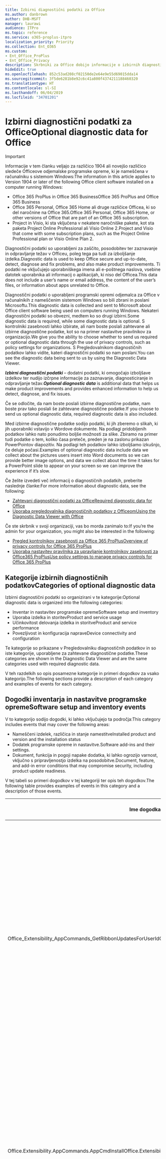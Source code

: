 ```yaml
---
title: Izbirni diagnostični podatki za Office
ms.author: danbrown
author: DHB-MSFT
manager: laurawi
audience: ITPro
ms.topic: reference
ms.service: o365-proplus-itpro
localization_priority: Priority
ms.collection: Ent_O365
ms.custom:
- Ent_Office_ProPlus
- Ent_Office_Privacy
description: Skrbniki za Office dobijo informacije o izbirnih diagnostičnih podatkih v Officeu, vključno z nekaterimi primeri dogodkov.
hideEdit: true
ms.openlocfilehash: 852c53ad208cf02150de2e64e9e55d69015dda14
ms.sourcegitcommit: 3f5de6281b8e92c6c41a800f4374211188460320
ms.translationtype: HT
ms.contentlocale: sl-SI
ms.lasthandoff: 06/04/2019
ms.locfileid: "34701201"
---
```

# <a name="optional-diagnostic-data-for-office"></a><span data-ttu-id="2554d-103">Izbirni diagnostični podatki za Office</span><span class="sxs-lookup"><span data-stu-id="2554d-103">Optional diagnostic data for Office</span></span>

> [!IMPORTANT]
> <span data-ttu-id="2554d-104">Informacije v tem članku veljajo za različico 1904 ali novejšo različico sledeče Officeove odjemalske programske opreme, ki je nameščena v računalniku s sistemom Windows:</span><span class="sxs-lookup"><span data-stu-id="2554d-104">The information in this article applies to Version 1904 or later of the following Office client software installed on a computer running Windows:</span></span>
> - <span data-ttu-id="2554d-105">Office 365 ProPlus in Office 365 Business</span><span class="sxs-lookup"><span data-stu-id="2554d-105">Office 365 ProPlus and Office 365 Business</span></span>
> - <span data-ttu-id="2554d-106">Office 365 Personal, Office 365 Home ali druge različice Officea, ki so del naročnine na Office 365.</span><span class="sxs-lookup"><span data-stu-id="2554d-106">Office 365 Personal, Office 365 Home, or other versions of Office that are part of an Office 365 subscription.</span></span>
> - <span data-ttu-id="2554d-107">Project in Visio, ki sta vključena v nekatere naročniške pakete, kot sta paketa Project Online Professional ali Visio Online 2.</span><span class="sxs-lookup"><span data-stu-id="2554d-107">Project and Visio that come with some subscription plans, such as the Project Online Professional plan or Visio Online Plan 2.</span></span>

<span data-ttu-id="2554d-108">Diagnostični podatki so uporabljeni za zaščito, posodobitev ter zaznavanje in odpravljanje težav v Officeu, poleg tega pa tudi za izboljšanje izdelka.</span><span class="sxs-lookup"><span data-stu-id="2554d-108">Diagnostic data is used to keep Office secure and up-to-date, detect, diagnose and fix problems, and also make product improvements.</span></span> <span data-ttu-id="2554d-109">Ti podatki ne vključujejo uporabniškega imena ali e-poštnega naslova, vsebine datotek uporabnika ali informacij o aplikacijah, ki niso del Officea.</span><span class="sxs-lookup"><span data-stu-id="2554d-109">This data does not include a user’s name or email address, the content of the user’s files, or information about apps unrelated to Office.</span></span>

<span data-ttu-id="2554d-110">Diagnostični podatki o uporabljeni programski opremi odjemalca za Office v računalnikih z nameščenim sistemom Windows so bili zbrani in poslani Microsoftu.</span><span class="sxs-lookup"><span data-stu-id="2554d-110">This diagnostic data is collected and sent to Microsoft about Office client software being used on computers running Windows.</span></span> <span data-ttu-id="2554d-111">Nekateri diagnostični podatki so obvezni, medtem ko so drugi izbirni.</span><span class="sxs-lookup"><span data-stu-id="2554d-111">Some diagnostic data is required, while some diagnostic data is optional.</span></span> <span data-ttu-id="2554d-112">S kontrolniki zasebnosti lahko izbirate, ali nam boste poslali zahtevane ali izbirne diagnostične podatke, kot so na primer nastavitve pravilnikov za organizacijo.</span><span class="sxs-lookup"><span data-stu-id="2554d-112">We give you the ability to choose whether to send us required or optional diagnostic data through the use of privacy controls, such as policy settings for organizations.</span></span> <span data-ttu-id="2554d-113">S Pregledovalnikom diagnostičnih podatkov lahko vidite, kateri diagnostični podatki so nam poslani.</span><span class="sxs-lookup"><span data-stu-id="2554d-113">You can see the diagnostic data being sent to us by using the Diagnostic Data Viewer.</span></span>

<span data-ttu-id="2554d-114">***Izbirni diagnostični podatki*** – dodatni podatki, ki omogočajo izboljšave izdelkov ter nudijo izčrpne informacije za zaznavanje, diagnosticiranje in odpravljanje težav.</span><span class="sxs-lookup"><span data-stu-id="2554d-114">***Optional diagnostic data*** is additional data that helps us make product improvements and provides enhanced information to help us detect, diagnose, and fix issues.</span></span>

<span data-ttu-id="2554d-115">Če se odločite, da nam boste poslali izbirne diagnostične podatke, nam boste prav tako poslali še zahtevane diagnostične podatke.</span><span class="sxs-lookup"><span data-stu-id="2554d-115">If you choose to send us optional diagnostic data, required diagnostic data is also included.</span></span>

<span data-ttu-id="2554d-116">Med izbirne diagnostične podatke sodijo podatki, ki jih zberemo o slikah, ki jih uporabniki vstavijo v Wordove dokumente. Na podlagi pridobljenih podatkov lahko nato ponudimo boljše možnosti za slike. Zbiramo na primer tudi podatke o tem, koliko časa preteče, preden je na zaslonu prikazan PowerPointov diapozitiv. Na podlagi teh podatkov lahko izboljšamo izkušnjo, če deluje počasi.</span><span class="sxs-lookup"><span data-stu-id="2554d-116">Examples of optional diagnostic data include data we collect about the pictures users insert into Word documents so we can provide better image options, and data we collect about the time it takes for a PowerPoint slide to appear on your screen so we can improve the experience if it’s slow.</span></span>

<span data-ttu-id="2554d-117">Če želite izvedeti več informacij o diagnostičnih podatkih, preberite naslednje članke:</span><span class="sxs-lookup"><span data-stu-id="2554d-117">For more information about diagnostic data, see the following:</span></span>

- [<span data-ttu-id="2554d-118">Zahtevani diagnostični podatki za Office</span><span class="sxs-lookup"><span data-stu-id="2554d-118">Required diagnostic data for Office</span></span>](required-diagnostic-data.md)
- [<span data-ttu-id="2554d-119">Uporaba pregledovalnika diagnostičnih podatkov z Officeom</span><span class="sxs-lookup"><span data-stu-id="2554d-119">Using the Diagnostic Data Viewer with Office</span></span>](https://support.office.com/article/cf761ce9-d805-4c60-a339-4e07f3182855)

<span data-ttu-id="2554d-120">Če ste skrbnik v svoji organizaciji, vas bo morda zanimalo to:</span><span class="sxs-lookup"><span data-stu-id="2554d-120">If you’re the admin for your organization, you might also be interested in the following:</span></span>

- [<span data-ttu-id="2554d-121">Pregled kontrolnikov zasebnosti za Office 365 ProPlus</span><span class="sxs-lookup"><span data-stu-id="2554d-121">Overview of privacy controls for Office 365 ProPlus</span></span>](overview-privacy-controls.md)
- [<span data-ttu-id="2554d-122">Uporaba nastavitev pravilnika za upravljanje kontrolnikov zasebnosti za Office365 ProPlus</span><span class="sxs-lookup"><span data-stu-id="2554d-122">Use policy settings to manage privacy controls for Office 365 ProPlus</span></span>](manage-privacy-controls.md)

## <a name="categories-of-optional-diagnostic-data"></a><span data-ttu-id="2554d-123">Kategorije izbirnih diagnostičnih podatkov</span><span class="sxs-lookup"><span data-stu-id="2554d-123">Categories of optional diagnostic data</span></span>

<span data-ttu-id="2554d-124">Izbirni diagnostični podatki so organizirani v te kategorije:</span><span class="sxs-lookup"><span data-stu-id="2554d-124">Optional diagnostic data is organized into the following categories:</span></span>

- <span data-ttu-id="2554d-125">Inventar in nastavitev programske opreme</span><span class="sxs-lookup"><span data-stu-id="2554d-125">Software setup and inventory</span></span>
- <span data-ttu-id="2554d-126">Uporaba izdelka in storitev</span><span class="sxs-lookup"><span data-stu-id="2554d-126">Product and service usage</span></span>
- <span data-ttu-id="2554d-127">Učinkovitost delovanja izdelka in storitve</span><span class="sxs-lookup"><span data-stu-id="2554d-127">Product and service performance</span></span>
- <span data-ttu-id="2554d-128">Povezljivost in konfiguracija naprave</span><span class="sxs-lookup"><span data-stu-id="2554d-128">Device connectivity and configuration</span></span>

<span data-ttu-id="2554d-129">Te kategorije so prikazane v Pregledovalniku diagnostičnih podatkov in so iste kategorije, uporabljene za zahtevane diagnostične podatke.</span><span class="sxs-lookup"><span data-stu-id="2554d-129">These categories are shown in the Diagnostic Data Viewer and are the same categories used with required diagnostic data.</span></span>

<span data-ttu-id="2554d-130">V teh razdelkih so opis posamezne kategorije in primeri dogodkov za vsako kategorijo.</span><span class="sxs-lookup"><span data-stu-id="2554d-130">The following sections provide a description of each category and examples of events for each category.</span></span>

## <a name="software-setup-and-inventory-events"></a><span data-ttu-id="2554d-131">Dogodki inventarja in nastavitve programske opreme</span><span class="sxs-lookup"><span data-stu-id="2554d-131">Software setup and inventory events</span></span>

<span data-ttu-id="2554d-132">V to kategorijo sodijo dogodki, ki lahko vključujejo ta področja:</span><span class="sxs-lookup"><span data-stu-id="2554d-132">This category includes events that may cover the following areas:</span></span>

- <span data-ttu-id="2554d-133">Nameščeni izdelek, različica in stanje namestitve</span><span class="sxs-lookup"><span data-stu-id="2554d-133">Installed product and version and the installation status</span></span>
- <span data-ttu-id="2554d-134">Dodatek programske opreme in nastavitve.</span><span class="sxs-lookup"><span data-stu-id="2554d-134">Software add-ins and their settings.</span></span>
- <span data-ttu-id="2554d-135">Dokument, funkcija in pogoji napake dodatka, ki lahko ogrozijo varnost, vključno s pripravljenostjo izdelka na posodobitve.</span><span class="sxs-lookup"><span data-stu-id="2554d-135">Document, feature, and add-in error conditions that may compromise security, including product update readiness.</span></span>

<span data-ttu-id="2554d-136">V tej tabeli so primeri dogodkov v tej kategoriji ter opis teh dogodkov.</span><span class="sxs-lookup"><span data-stu-id="2554d-136">The following table provides examples of events in this category and a description of those events.</span></span>

| <span data-ttu-id="2554d-137">**Ime dogodka**</span><span class="sxs-lookup"><span data-stu-id="2554d-137">**Event name**</span></span>   | <span data-ttu-id="2554d-138">**Opis dogodka**</span><span class="sxs-lookup"><span data-stu-id="2554d-138">**Event description**</span></span>  |
| ---- | ---- |
| <span data-ttu-id="2554d-139">Office\_Extensibility\_AppCommands\_GetRibbonUpdatesForUserId</span><span class="sxs-lookup"><span data-stu-id="2554d-139">Office\_Extensibility\_AppCommands\_GetRibbonUpdatesForUserId</span></span> | <span data-ttu-id="2554d-140">Ta dogodek označuje, ali Word uspešno posodobi trak v Wordovem uporabniškem vmesniku, ko uporabnik spremeni svojo identiteto.</span><span class="sxs-lookup"><span data-stu-id="2554d-140">This event indicates whether Word successfully updates the Ribbon in the Word User Interface when the user changes their identity.</span></span> <span data-ttu-id="2554d-141">S tem dogodkom zaznamo napačne nastavitve in druge težave, ki lahko vplivajo na Officeov uporabniški vmesnik.</span><span class="sxs-lookup"><span data-stu-id="2554d-141">We use this event to detect incorrect setup and other issues that would affect the Office user interface.</span></span> |
| <span data-ttu-id="2554d-142">Office.Extensibility.AppCommands.AppCmdInstall</span><span class="sxs-lookup"><span data-stu-id="2554d-142">Office.Extensibility.AppCommands.AppCmdInstall</span></span>   | <span data-ttu-id="2554d-143">V tem dogodku so informacije o Officeovem dodatku, ki ga je uporabnik namestil, vključno z ID-jem aplikacije, graditvijo in različico operacijskega sistema, uspehom namestitve ter trajanjem namestitve.</span><span class="sxs-lookup"><span data-stu-id="2554d-143">This event provides information about the Office add-in that the user has installed, including app ID, operating system build and version, success of installation, and duration of install.</span></span>  |

## <a name="product-and-service-usage-events"></a><span data-ttu-id="2554d-144">Dogodki uporabe izdelka in storitve</span><span class="sxs-lookup"><span data-stu-id="2554d-144">Product and service usage events</span></span>

<span data-ttu-id="2554d-145">V to kategorijo sodijo dogodki, ki lahko vključujejo ta področja:</span><span class="sxs-lookup"><span data-stu-id="2554d-145">This category includes events that may cover the following areas:</span></span>

- <span data-ttu-id="2554d-146">Uspešnost delovanja aplikacije.</span><span class="sxs-lookup"><span data-stu-id="2554d-146">Success of application functionality.</span></span> <span data-ttu-id="2554d-147">Omejeno na odpiranje in zapiranje aplikacije in dokumentov, urejanje datoteke ter skupna raba datoteke (sodelovanje).</span><span class="sxs-lookup"><span data-stu-id="2554d-147">Limited to opening and closing of the application and documents, file editing, and file sharing (collaboration).</span></span>
- <span data-ttu-id="2554d-148">Določanje, ali je prišlo do specifičnih dogodkov funkcije, kot sta zagon ali zaustavitev, in funkcije, ki se izvaja.</span><span class="sxs-lookup"><span data-stu-id="2554d-148">Determination if specific feature events have occurred, such as start or stop, and if feature is running.</span></span>
- <span data-ttu-id="2554d-149">Officeove funkcije dostopnosti</span><span class="sxs-lookup"><span data-stu-id="2554d-149">Office accessibility features</span></span>

<span data-ttu-id="2554d-150">V tej tabeli so primeri dogodkov v tej kategoriji ter opis teh dogodkov.</span><span class="sxs-lookup"><span data-stu-id="2554d-150">The following table provides examples of events in this category and a description of those events.</span></span>

| <span data-ttu-id="2554d-151">**Ime dogodka**</span><span class="sxs-lookup"><span data-stu-id="2554d-151">**Event name**</span></span>   | <span data-ttu-id="2554d-152">**Opis dogodka**</span><span class="sxs-lookup"><span data-stu-id="2554d-152">**Event description**</span></span>  |
| ------ | ------- |
| <span data-ttu-id="2554d-153">Office.Word.Commanding.Highlight</span><span class="sxs-lookup"><span data-stu-id="2554d-153">Office.Word.Commanding.Highlight</span></span>  | <span data-ttu-id="2554d-154">Ta dogodek označuje, ali je Word izvedel ukaz za označevanje besedila.</span><span class="sxs-lookup"><span data-stu-id="2554d-154">This event indicates Word has executed the command to highlight text.</span></span> <span data-ttu-id="2554d-155">S tem dogodkom zaznamo napake v ukazu za označevanje besedila.</span><span class="sxs-lookup"><span data-stu-id="2554d-155">We use this event to detect errors in the text-highlight command.</span></span>  |
| <span data-ttu-id="2554d-156">Office.Translator.AddInLoaded</span><span class="sxs-lookup"><span data-stu-id="2554d-156">Office.Translator.AddInLoaded</span></span>   | <span data-ttu-id="2554d-157">Signal obveščanja o izvajanju programa, ki označuje, da je bila funkcija prevajalca uspešno naložena in upodobljena.</span><span class="sxs-lookup"><span data-stu-id="2554d-157">A heartbeat to indicate that the translator feature has been loaded and rendered successfully.</span></span>  |
| <span data-ttu-id="2554d-158">Office.Graphics.InsertPictureCommandActivity</span><span class="sxs-lookup"><span data-stu-id="2554d-158">Office.Graphics.InsertPictureCommandActivity</span></span>  | <span data-ttu-id="2554d-159">Spremlja uspešnost ali neuspešnost delovanja funkcije »Vstavi sliko«, poleg tega pa poroča podrobnosti o vrstah slik, ki so vstavljene, in iz katerega vira so pridobljene.</span><span class="sxs-lookup"><span data-stu-id="2554d-159">Tracks the success or failure of the Insert Picture feature, and also reports details of types of pictures inserted and from which source.</span></span>|
| <span data-ttu-id="2554d-160">Office.PowerPoint.PPT.Desktop.SummaryZoomInsertionRule</span><span class="sxs-lookup"><span data-stu-id="2554d-160">Office.PowerPoint.PPT.Desktop.SummaryZoomInsertionRule</span></span>   | <span data-ttu-id="2554d-161">Ta element določa, ali so v dokumentu razdelki, ko uporabnik vstavlja zumiranje povzetka, in ali uporabnik izbriše obstoječe razdelke.</span><span class="sxs-lookup"><span data-stu-id="2554d-161">This event determines if there are any sections present in a document when the user is inserting Summary Zoom and if the user chooses to delete existing sections.</span></span> |
| <span data-ttu-id="2554d-162">Office.Security.SecureReaderHost.ProtectedViewValidation</span><span class="sxs-lookup"><span data-stu-id="2554d-162">Office.Security.SecureReaderHost.ProtectedViewValidation</span></span> | <span data-ttu-id="2554d-163">Spremlja, kdaj in zakaj je datoteka odprta v zaščitenem pogledu.</span><span class="sxs-lookup"><span data-stu-id="2554d-163">Tracks when and why a file is opened in Protected View.</span></span> <span data-ttu-id="2554d-164">Uporabljeno za diagnosticiranje pogojev, zaradi katerih zaščiteni pogled morda ni pravilno sprožen. Na ta način je zagotovljeno pravilno delovanje funkcije.</span><span class="sxs-lookup"><span data-stu-id="2554d-164">Used to diagnose conditions where Protected View may not be correctly triggered to ensure the feature is working properly.</span></span> |

## <a name="product-and-service-performance-events"></a><span data-ttu-id="2554d-165">Dogodki delovanja izdelka in storitve</span><span class="sxs-lookup"><span data-stu-id="2554d-165">Product and service performance events</span></span>

<span data-ttu-id="2554d-166">V to kategorijo sodijo dogodki, ki lahko vključujejo ta področja:</span><span class="sxs-lookup"><span data-stu-id="2554d-166">This category includes events that may cover the following areas:</span></span>

- <span data-ttu-id="2554d-167">Obstaja nepričakovana aplikacija (se zruši) in stanje te aplikacije, ko pride do tega.</span><span class="sxs-lookup"><span data-stu-id="2554d-167">Unexpected application exits (crashes) and the state of the application when that happens.</span></span>
- <span data-ttu-id="2554d-168">Slab odzivni čas ali slaba učinkovitost za scenarije, kot sta zagon aplikacije ali odpiranje datoteke.</span><span class="sxs-lookup"><span data-stu-id="2554d-168">Poor response time or performance for scenarios such as application start up or opening a file.</span></span>
- <span data-ttu-id="2554d-169">Napake v delovanju funkcije ali uporabniške izkušnje.</span><span class="sxs-lookup"><span data-stu-id="2554d-169">Errors in functionality of a feature or user experience.</span></span>

<span data-ttu-id="2554d-170">V tej tabeli so primeri dogodkov v tej kategoriji ter opis teh dogodkov.</span><span class="sxs-lookup"><span data-stu-id="2554d-170">The following table provides examples of events in this category and a description of those events.</span></span>

| <span data-ttu-id="2554d-171">**Ime dogodka**</span><span class="sxs-lookup"><span data-stu-id="2554d-171">**Event name**</span></span>    | <span data-ttu-id="2554d-172">**Opis dogodka**</span><span class="sxs-lookup"><span data-stu-id="2554d-172">**Event description**</span></span>   |
| --------------- | -------------- |
| <span data-ttu-id="2554d-173">Office\_Word\_Word\_CoreSaveTime100ns</span><span class="sxs-lookup"><span data-stu-id="2554d-173">Office\_Word\_Word\_CoreSaveTime100ns</span></span>     | <span data-ttu-id="2554d-174">Ta dogodek zabeleži podatke o učinkovitosti dejanja shranjevanja dokumenta v Wordu.</span><span class="sxs-lookup"><span data-stu-id="2554d-174">This event logs the performance of a document save activity by Word.</span></span> <span data-ttu-id="2554d-175">S tem dogodkom zaznamo napake in težave z učinkovitostjo delovanja v dejavnosti shranjevanja dokumenta v Wordu.</span><span class="sxs-lookup"><span data-stu-id="2554d-175">We use this event to detect errors and performance issues in the Word save document activity.</span></span>|
| <span data-ttu-id="2554d-176">Office.Identity.SignInForWamAccountAad</span><span class="sxs-lookup"><span data-stu-id="2554d-176">Office.Identity.SignInForWamAccountAad</span></span>  | <span data-ttu-id="2554d-177">Ta dogodek je poslan, ko je uporabnik vpisan v račun storitve Azure Active Directory s knjižnico Web Account Manager (WAM).</span><span class="sxs-lookup"><span data-stu-id="2554d-177">This event is sent when a user is signed in to an Azure Active Directory account with Web Account Manager (WAM) library.</span></span> <span data-ttu-id="2554d-178">Ta dogodek pošlje metapodatke, kot so ime aplikacije, različica aplikacije in koda napake, če dogodek ni uspel.</span><span class="sxs-lookup"><span data-stu-id="2554d-178">This event sends metadata such as AppName, AppVersion, and ErrorCode if the event failed.</span></span> |
| <span data-ttu-id="2554d-179">Office.PowerPoint.PPT.Desktop.FileOpen.FirstSlideMasterThumbnailRenderTime</span><span class="sxs-lookup"><span data-stu-id="2554d-179">Office.PowerPoint.PPT.Desktop.FileOpen.FirstSlideMasterThumbnailRenderTime</span></span> | <span data-ttu-id="2554d-180">Ta dogodek zbere podatke o času, potrebnem za upodobitev prve sličice matrice v PowerPointu.</span><span class="sxs-lookup"><span data-stu-id="2554d-180">This event collects the length of time it takes to render the first slide master thumbnail in PowerPoint.</span></span>  |
| <span data-ttu-id="2554d-181">Office.Extensibility.Diagnostics</span><span class="sxs-lookup"><span data-stu-id="2554d-181">Office.Extensibility.Diagnostics</span></span>   | <span data-ttu-id="2554d-182">Ta dogodek nudi splošne diagnostične informacije za Officeove dodatke, kot so poročila o zrušitvi, za odpravljanje napak.</span><span class="sxs-lookup"><span data-stu-id="2554d-182">This event provides general diagnostic information for Office add-ins, such as crash reports for debugging.</span></span>|

## <a name="device-connectivity-and-configuration-events"></a><span data-ttu-id="2554d-183">Dogodki povezljivosti in konfiguracije naprave</span><span class="sxs-lookup"><span data-stu-id="2554d-183">Device connectivity and configuration events</span></span>

<span data-ttu-id="2554d-184">V to kategorijo sodijo dogodki, ki lahko vključujejo ta področja:</span><span class="sxs-lookup"><span data-stu-id="2554d-184">This category includes events that may cover the following areas:</span></span>

- <span data-ttu-id="2554d-185">Stanje omrežne povezave in nastavitve naprave, kot je pomnilnik.</span><span class="sxs-lookup"><span data-stu-id="2554d-185">Network connection state and device settings, such as memory.</span></span>

<span data-ttu-id="2554d-186">V tej tabeli so primeri dogodkov v tej kategoriji ter opis teh dogodkov.</span><span class="sxs-lookup"><span data-stu-id="2554d-186">The following table provides examples of events in this category and a description of those events.</span></span>

| <span data-ttu-id="2554d-187">**Ime dogodka**</span><span class="sxs-lookup"><span data-stu-id="2554d-187">**Event name**</span></span>                    | <span data-ttu-id="2554d-188">**Opis dogodka**</span><span class="sxs-lookup"><span data-stu-id="2554d-188">**Event description**</span></span>                                                                                                                                                     |
| ------ | ----- |
| <span data-ttu-id="2554d-189">Office\_Graphics\_ArtViewValidate</span><span class="sxs-lookup"><span data-stu-id="2554d-189">Office\_Graphics\_ArtViewValidate</span></span> | <span data-ttu-id="2554d-190">Ta dogodek zabeleži preverjanje rezultatov pogleda grafike, ki podpira uporabniški vmesnik grafike.</span><span class="sxs-lookup"><span data-stu-id="2554d-190">This event logs validation the results of Graphics View that supports Graphics User Interface.</span></span> <span data-ttu-id="2554d-191">Z dogodkom zberemo podatke o uporabi in napakah pri upodabljanju grafike.</span><span class="sxs-lookup"><span data-stu-id="2554d-191">We use the event to collect usage and error data about graphics rendering.</span></span> |
| <span data-ttu-id="2554d-192">Office.Graphics.ARCExceptionScope</span><span class="sxs-lookup"><span data-stu-id="2554d-192">Office.Graphics.ARCExceptionScope</span></span> | <span data-ttu-id="2554d-193">Ta dogodek spremlja napake upodabljanja, ki prihajajo iz mehanizma za upodabljanje.</span><span class="sxs-lookup"><span data-stu-id="2554d-193">This event tracks rendering failures coming from the rendering engine.</span></span> |
| <span data-ttu-id="2554d-194">Office.Extensibility.ODPLatency</span><span class="sxs-lookup"><span data-stu-id="2554d-194">Office.Extensibility.ODPLatency</span></span>   | <span data-ttu-id="2554d-195">Ta dogodek nudi informacije o povezavi in hitrosti uporabnikovega omrežja.</span><span class="sxs-lookup"><span data-stu-id="2554d-195">This event provides information about the user’s network connection and speed.</span></span>     |
